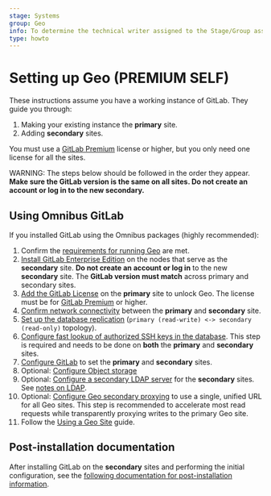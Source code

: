 ```yaml
---
stage: Systems
group: Geo
info: To determine the technical writer assigned to the Stage/Group associated with this page, see https://about.gitlab.com/handbook/product/ux/technical-writing/#assignments
type: howto
---
```


# Setting up Geo **(PREMIUM SELF)**

These instructions assume you have a working instance of GitLab. They guide you through:

1. Making your existing instance the **primary** site.
1. Adding **secondary** sites.

You must use a [GitLab Premium](https://about.gitlab.com/pricing/) license or higher,
but you only need one license for all the sites.

WARNING:
The steps below should be followed in the order they appear. **Make sure the GitLab version is the same on all sites. Do not create an account or log in to the new secondary.**

## Using Omnibus GitLab

If you installed GitLab using the Omnibus packages (highly recommended):

1. Confirm the [requirements for running Geo](../index.md#requirements-for-running-geo) are met.
1. [Install GitLab Enterprise Edition](https://about.gitlab.com/install/) on the nodes that serve as the **secondary** site. **Do not create an account or log in** to the new **secondary** site. The **GitLab version must match** across primary and secondary sites.
1. [Add the GitLab License](../../../user/admin_area/license.md) on the **primary** site to unlock Geo. The license must be for [GitLab Premium](https://about.gitlab.com/pricing/) or higher.
1. [Confirm network connectivity](../index.md#firewall-rules) between the **primary** and **secondary** site.
1. [Set up the database replication](database.md) (`primary (read-write) <-> secondary (read-only)` topology).
1. [Configure fast lookup of authorized SSH keys in the database](../../operations/fast_ssh_key_lookup.md). This step is required and needs to be done on **both** the **primary** and **secondary** sites.
1. [Configure GitLab](../replication/configuration.md) to set the **primary** and **secondary** sites.
1. Optional: [Configure Object storage](../../object_storage.md)
1. Optional: [Configure a secondary LDAP server](../../auth/ldap/index.md) for the **secondary** sites. See [notes on LDAP](../index.md#ldap).
1. Optional: [Configure Geo secondary proxying](../secondary_proxy/index.md) to use a single, unified URL for all Geo sites. This step is recommended to accelerate most read requests while transparently proxying writes to the primary Geo site.
1. Follow the [Using a Geo Site](../replication/usage.md) guide.

## Post-installation documentation

After installing GitLab on the **secondary** sites and performing the initial configuration, see the [following documentation for post-installation information](../index.md#post-installation-documentation).
